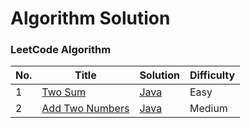 Algorithm Solution
===

### LeetCode Algorithm

| No. | Title | Solution | Difficulty |
|---| ----- | -------- | ---------- |
|1|[Two Sum](https://leetcode-cn.com/problems/two-sum/)| [Java](./src/main/java/leetcode/TwoSum.java)|Easy|
|2|[Add Two Numbers](https://leetcode-cn.com/problems/add-two-numbers/)| [Java](./src/main/java/leetcode/AddTwoNumbers.java)|Medium|
